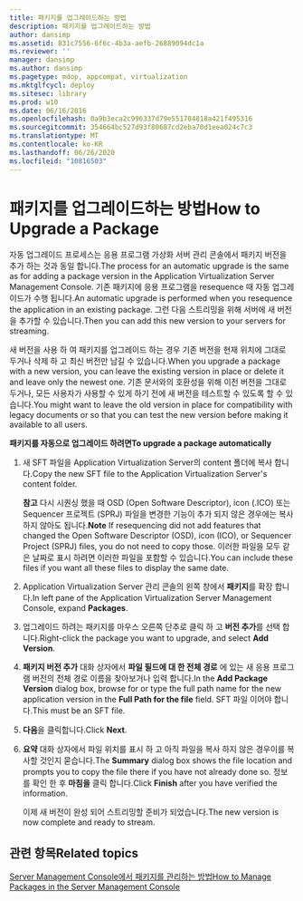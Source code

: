 ```yaml
---
title: 패키지를 업그레이드하는 방법
description: 패키지를 업그레이드하는 방법
author: dansimp
ms.assetid: 831c7556-6f6c-4b3a-aefb-26889094dc1a
ms.reviewer: ''
manager: dansimp
ms.author: dansimp
ms.pagetype: mdop, appcompat, virtualization
ms.mktglfcycl: deploy
ms.sitesec: library
ms.prod: w10
ms.date: 06/16/2016
ms.openlocfilehash: 0a9b3eca2c996337d79e551784818a421f495316
ms.sourcegitcommit: 354664bc527d93f80687cd2eba70d1eea024c7c3
ms.translationtype: MT
ms.contentlocale: ko-KR
ms.lasthandoff: 06/26/2020
ms.locfileid: "10816503"
---
```

# <span data-ttu-id="7c210-103">패키지를 업그레이드하는 방법</span><span class="sxs-lookup"><span data-stu-id="7c210-103">How to Upgrade a Package</span></span>


<span data-ttu-id="7c210-104">자동 업그레이드 프로세스는 응용 프로그램 가상화 서버 관리 콘솔에서 패키지 버전을 추가 하는 것과 동일 합니다.</span><span class="sxs-lookup"><span data-stu-id="7c210-104">The process for an automatic upgrade is the same as for adding a package version in the Application Virtualization Server Management Console.</span></span> <span data-ttu-id="7c210-105">기존 패키지에 응용 프로그램을 resequence 때 자동 업그레이드가 수행 됩니다.</span><span class="sxs-lookup"><span data-stu-id="7c210-105">An automatic upgrade is performed when you resequence the application in an existing package.</span></span> <span data-ttu-id="7c210-106">그런 다음 스트리밍을 위해 서버에 새 버전을 추가할 수 있습니다.</span><span class="sxs-lookup"><span data-stu-id="7c210-106">Then you can add this new version to your servers for streaming.</span></span>

<span data-ttu-id="7c210-107">새 버전을 사용 하 여 패키지를 업그레이드 하는 경우 기존 버전을 현재 위치에 그대로 두거나 삭제 하 고 최신 버전만 남길 수 있습니다.</span><span class="sxs-lookup"><span data-stu-id="7c210-107">When you upgrade a package with a new version, you can leave the existing version in place or delete it and leave only the newest one.</span></span> <span data-ttu-id="7c210-108">기존 문서와의 호환성을 위해 이전 버전을 그대로 두거나, 모든 사용자가 사용할 수 있게 하기 전에 새 버전을 테스트할 수 있도록 할 수 있습니다.</span><span class="sxs-lookup"><span data-stu-id="7c210-108">You might want to leave the old version in place for compatibility with legacy documents or so that you can test the new version before making it available to all users.</span></span>

**<span data-ttu-id="7c210-109">패키지를 자동으로 업그레이드 하려면</span><span class="sxs-lookup"><span data-stu-id="7c210-109">To upgrade a package automatically</span></span>**

1.  <span data-ttu-id="7c210-110">새 SFT 파일을 Application Virtualization Server의 content 폴더에 복사 합니다.</span><span class="sxs-lookup"><span data-stu-id="7c210-110">Copy the new SFT file to the Application Virtualization Server's content folder.</span></span>

    <span data-ttu-id="7c210-111">**참고**  다시 시퀀싱 했을 때 OSD (Open Software Descriptor), icon (.ICO) 또는 Sequencer 프로젝트 (SPRJ) 파일을 변경한 기능이 추가 되지 않은 경우에는 복사 하지 않아도 됩니다.</span><span class="sxs-lookup"><span data-stu-id="7c210-111">**Note** If resequencing did not add features that changed the Open Software Descriptor (OSD), icon (ICO), or Sequencer Project (SPRJ) files, you do not need to copy those.</span></span> <span data-ttu-id="7c210-112">이러한 파일을 모두 같은 날짜로 표시 하려면 이러한 파일을 포함할 수 있습니다.</span><span class="sxs-lookup"><span data-stu-id="7c210-112">You can include these files if you want all these files to display the same date.</span></span>

     

2.  <span data-ttu-id="7c210-113">Application Virtualization Server 관리 콘솔의 왼쪽 창에서 **패키지**를 확장 합니다.</span><span class="sxs-lookup"><span data-stu-id="7c210-113">In left pane of the Application Virtualization Server Management Console, expand **Packages**.</span></span>

3.  <span data-ttu-id="7c210-114">업그레이드 하려는 패키지를 마우스 오른쪽 단추로 클릭 하 고 **버전 추가**를 선택 합니다.</span><span class="sxs-lookup"><span data-stu-id="7c210-114">Right-click the package you want to upgrade, and select **Add Version**.</span></span>

4.  <span data-ttu-id="7c210-115">**패키지 버전 추가** 대화 상자에서 **파일 필드에 대 한 전체 경로** 에 있는 새 응용 프로그램 버전의 전체 경로 이름을 찾아보거나 입력 합니다.</span><span class="sxs-lookup"><span data-stu-id="7c210-115">In the **Add Package Version** dialog box, browse for or type the full path name for the new application version in the **Full Path for the file** field.</span></span> <span data-ttu-id="7c210-116">SFT 파일 이어야 합니다.</span><span class="sxs-lookup"><span data-stu-id="7c210-116">This must be an SFT file.</span></span>

5.  <span data-ttu-id="7c210-117">**다음**을 클릭합니다.</span><span class="sxs-lookup"><span data-stu-id="7c210-117">Click **Next**.</span></span>

6.  <span data-ttu-id="7c210-118">**요약** 대화 상자에서 파일 위치를 표시 하 고 아직 파일을 복사 하지 않은 경우이를 복사할 것인지 묻습니다.</span><span class="sxs-lookup"><span data-stu-id="7c210-118">The **Summary** dialog box shows the file location and prompts you to copy the file there if you have not already done so.</span></span> <span data-ttu-id="7c210-119">정보를 확인 한 후 **마침을** 클릭 합니다.</span><span class="sxs-lookup"><span data-stu-id="7c210-119">Click **Finish** after you have verified the information.</span></span>

    <span data-ttu-id="7c210-120">이제 새 버전이 완성 되어 스트리밍할 준비가 되었습니다.</span><span class="sxs-lookup"><span data-stu-id="7c210-120">The new version is now complete and ready to stream.</span></span>

## <span data-ttu-id="7c210-121">관련 항목</span><span class="sxs-lookup"><span data-stu-id="7c210-121">Related topics</span></span>


[<span data-ttu-id="7c210-122">Server Management Console에서 패키지를 관리하는 방법</span><span class="sxs-lookup"><span data-stu-id="7c210-122">How to Manage Packages in the Server Management Console</span></span>](how-to-manage-packages-in-the-server-management-console.md)

 

 





